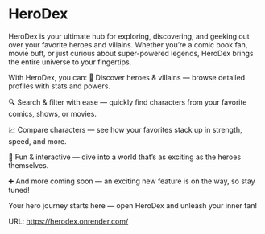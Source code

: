 # HeroDex

HeroDex is your ultimate hub for exploring, discovering, and geeking out over your favorite heroes and villains. Whether you’re a comic book fan, movie buff, or just curious about super-powered legends, HeroDex brings the entire universe to your fingertips.

With HeroDex, you can:
🦸 Discover heroes & villains — browse detailed profiles with stats and powers.

🔍 Search & filter with ease — quickly find characters from your favorite comics, shows, or movies.

📈 Compare characters — see how your favorites stack up in strength, speed, and more.

💬 Fun & interactive — dive into a world that’s as exciting as the heroes themselves.

➕ And more coming soon — an exciting new feature is on the way, so stay tuned!

Your hero journey starts here — open HeroDex and unleash your inner fan!

URL: https://herodex.onrender.com/
